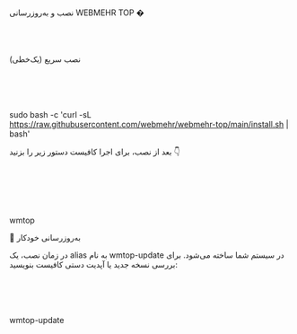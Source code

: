 نصب و به‌روزرسانی WEBMEHR TOP
�
</br></br></br></br>

نصب سریع (یک‌خطی)


</br></br></br></br>
sudo bash -c 'curl -sL https://raw.githubusercontent.com/webmehr/webmehr-top/main/install.sh | bash'


بعد از نصب، برای اجرا کافیست دستور زیر را بزنید 👇



</br></br></br></br></br>
wmtop

🔄 به‌روزرسانی خودکار

در زمان نصب، یک alias به نام wmtop-update در سیستم شما ساخته می‌شود.
برای بررسی نسخه جدید یا آپدیت دستی کافیست بنویسید:




</br></br></br></br>
wmtop-update
